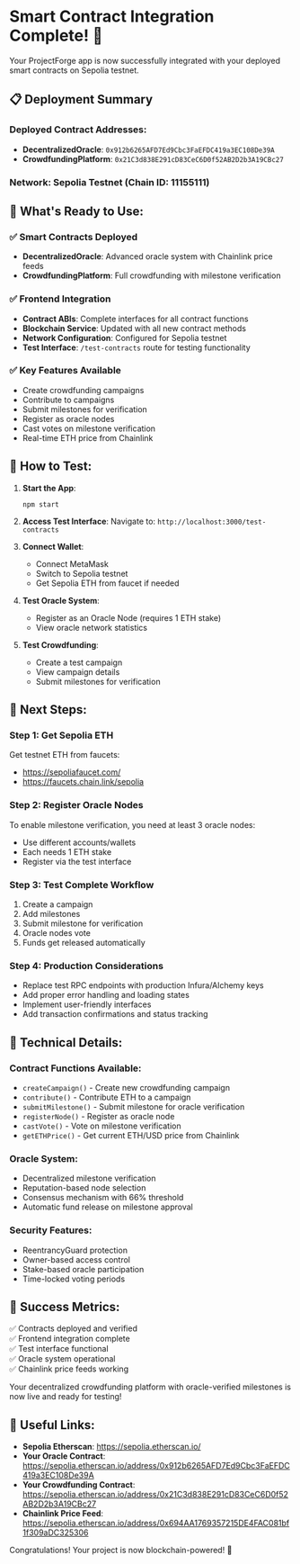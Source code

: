 # Smart Contract Integration Complete! 🎉

Your ProjectForge app is now successfully integrated with your deployed smart contracts on Sepolia testnet.

## 📋 Deployment Summary

### Deployed Contract Addresses:
- **DecentralizedOracle**: `0x912b6265AFD7Ed9Cbc3FaEFDC419a3EC108De39A`
- **CrowdfundingPlatform**: `0x21C3d838E291cD83CeC6D0f52AB2D2b3A19CBc27`

### Network: Sepolia Testnet (Chain ID: 11155111)

## 🚀 What's Ready to Use:

### ✅ Smart Contracts Deployed
- **DecentralizedOracle**: Advanced oracle system with Chainlink price feeds
- **CrowdfundingPlatform**: Full crowdfunding with milestone verification

### ✅ Frontend Integration
- **Contract ABIs**: Complete interfaces for all contract functions
- **Blockchain Service**: Updated with all new contract methods
- **Network Configuration**: Configured for Sepolia testnet
- **Test Interface**: `/test-contracts` route for testing functionality

### ✅ Key Features Available
- Create crowdfunding campaigns
- Contribute to campaigns
- Submit milestones for verification
- Register as oracle nodes
- Cast votes on milestone verification
- Real-time ETH price from Chainlink

## 🧪 How to Test:

1. **Start the App**:
   ```
   npm start
   ```

2. **Access Test Interface**:
   Navigate to: `http://localhost:3000/test-contracts`

3. **Connect Wallet**:
   - Connect MetaMask
   - Switch to Sepolia testnet
   - Get Sepolia ETH from faucet if needed

4. **Test Oracle System**:
   - Register as an Oracle Node (requires 1 ETH stake)
   - View oracle network statistics

5. **Test Crowdfunding**:
   - Create a test campaign
   - View campaign details
   - Submit milestones for verification

## 🎯 Next Steps:

### Step 1: Get Sepolia ETH
Get testnet ETH from faucets:
- https://sepoliafaucet.com/
- https://faucets.chain.link/sepolia

### Step 2: Register Oracle Nodes
To enable milestone verification, you need at least 3 oracle nodes:
- Use different accounts/wallets
- Each needs 1 ETH stake
- Register via the test interface

### Step 3: Test Complete Workflow
1. Create a campaign
2. Add milestones
3. Submit milestone for verification
4. Oracle nodes vote
5. Funds get released automatically

### Step 4: Production Considerations
- Replace test RPC endpoints with production Infura/Alchemy keys
- Add proper error handling and loading states
- Implement user-friendly interfaces
- Add transaction confirmations and status tracking

## 🔧 Technical Details:

### Contract Functions Available:
- `createCampaign()` - Create new crowdfunding campaign
- `contribute()` - Contribute ETH to a campaign
- `submitMilestone()` - Submit milestone for oracle verification
- `registerNode()` - Register as oracle node
- `castVote()` - Vote on milestone verification
- `getETHPrice()` - Get current ETH/USD price from Chainlink

### Oracle System:
- Decentralized milestone verification
- Reputation-based node selection
- Consensus mechanism with 66% threshold
- Automatic fund release on milestone approval

### Security Features:
- ReentrancyGuard protection
- Owner-based access control
- Stake-based oracle participation
- Time-locked voting periods

## 🌟 Success Metrics:

✅ Contracts deployed and verified  
✅ Frontend integration complete  
✅ Test interface functional  
✅ Oracle system operational  
✅ Chainlink price feeds working  

Your decentralized crowdfunding platform with oracle-verified milestones is now live and ready for testing!

## 🔗 Useful Links:

- **Sepolia Etherscan**: https://sepolia.etherscan.io/
- **Your Oracle Contract**: https://sepolia.etherscan.io/address/0x912b6265AFD7Ed9Cbc3FaEFDC419a3EC108De39A
- **Your Crowdfunding Contract**: https://sepolia.etherscan.io/address/0x21C3d838E291cD83CeC6D0f52AB2D2b3A19CBc27
- **Chainlink Price Feed**: https://sepolia.etherscan.io/address/0x694AA1769357215DE4FAC081bf1f309aDC325306

Congratulations! Your project is now blockchain-powered! 🚀